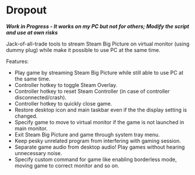 # Dropout

***Work in Progress - It works on my PC but not for others; Modify the script and use at own risks***

Jack-of-all-trade tools to stream Steam Big Picture on virtual monitor (using dummy plug) while make it possible to use PC at the same time.

Features:
- Play game by streaming Steam Big Picture while still able to use PC at the same time.
- Controller hotkey to toggle Steam Overlay.
- Controller hotkey to reset Steam Controller (in case of controller disconnected/crash).
- Controller hotkey to quickly close game.
- Restore desktop icon and main taskbar even if the the display setting is changed.
- Specify game to move to virtual monitor if the game is not launched in main monitor.
- Exit Steam Big Picture and game through system tray menu.
- Keep pesky unrelated program from interfering with gaming session.
- Separate game audio from desktop audio! Play games without hearing unnecessary noise.
- Specify custom command for game like enabling borderless mode, moving game to correct monitor and so on.
